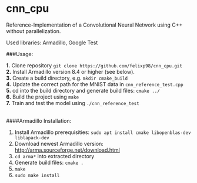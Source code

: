 # cnn_cpu
Reference-Implementation of a Convolutional Neural Network using C++ without parallelization.

Used libraries: Armadillo, Google Test


###Usage:

**1.** Clone repository  `git clone https://github.com/felixp98/cnn_cpu.git`<br>
**2.** Install Armadillo version 8.4 or higher (see below).<br>
**3.** Create a build directory, e.g. `mkdir cmake_build`<br>
**4.** Update the correct path for the MNIST data in `cnn_reference_test.cpp`<br>
**5.** cd into the build directory and generate build files: `cmake ../`<br>
**6.** Build the project using `make`<br>
**7.** Train and test the model using `./cnn_reference_test`
<br>
<br>

####Armadillo Installation:
1. Install Armadillo prerequisities: `sudo apt install cmake libopenblas-dev liblapack-dev`
2. Download newest Armadillo version: http://arma.sourceforge.net/download.html
3. `cd arma*` into extracted directory
4. Generate build files: `cmake .`
5. `make`
6. `sudo make install`
